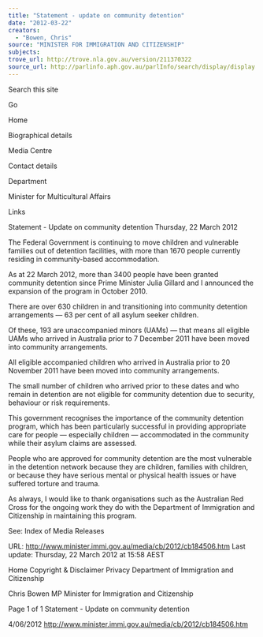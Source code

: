 ```yaml
---
title: "Statement - update on community detention"
date: "2012-03-22"
creators:
  - "Bowen, Chris"
source: "MINISTER FOR IMMIGRATION AND CITIZENSHIP"
subjects:
trove_url: http://trove.nla.gov.au/version/211370322
source_url: http://parlinfo.aph.gov.au/parlInfo/search/display/display.w3p;query=Id%3A%22media/pressrel/1688852%22
---
```


 Search this site 

  Go  

 Home

 Biographical details

 Media Centre

 Contact details

 Department

 Minister for Multicultural  Affairs

 Links

 

 

 Statement - Update on community  detention Thursday, 22 March 2012

 The Federal Government is continuing to move children and  vulnerable families out of detention facilities, with more than 1670  people currently residing in community-based accommodation.

 As at 22 March 2012, more than 3400 people have been granted  community detention since Prime Minister Julia Gillard and I  announced the expansion of the program in October 2010.

 There are over 630 children in and transitioning into community  detention arrangements — 63 per cent of all asylum seeker  children.

 Of these, 193 are unaccompanied minors (UAMs) — that means  all eligible UAMs who arrived in Australia prior to 7 December 2011  have been moved into community arrangements.

 All eligible accompanied children who arrived in Australia prior to  20 November 2011 have been moved into community  arrangements.

 The small number of children who arrived prior to these dates and  who remain in detention are not eligible for community detention  due to security, behaviour or risk requirements.

 This government recognises the importance of the community  detention program, which has been particularly successful in  providing appropriate care for people — especially children —  accommodated in the community while their asylum claims are  assessed.

 People who are approved for community detention are the most  vulnerable in the detention network because they are children,  families with children, or because they have serious mental or  physical health issues or have suffered torture and trauma.

 As always, I would like to thank organisations such as the  Australian Red Cross for the ongoing work they do with the  Department of Immigration and Citizenship in maintaining this  program.

 See: Index of Media Releases

 URL:  http://www.minister.immi.gov.au/media/cb/2012/cb184506.htm  Last update: Thursday, 22 March 2012 at 15:58 AEST 

 Home Copyright & Disclaimer Privacy Department of Immigration and Citizenship

 Chris Bowen MP Minister for Immigration and Citizenship

 Page 1 of 1 Statement - Update on community detention

 4/06/2012 http://www.minister.immi.gov.au/media/cb/2012/cb184506.htm

